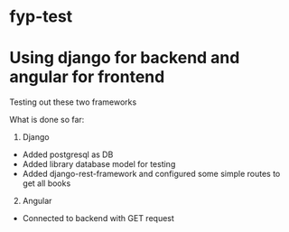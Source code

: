 # fyp-test

# Using django for backend and angular for frontend

Testing out these two frameworks

What is done so far:

1) Django 
- Added postgresql as DB
- Added library database model for testing 
- Added django-rest-framework and configured some simple routes to get all books

2) Angular
- Connected to backend with GET request
